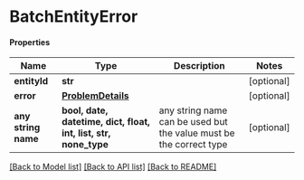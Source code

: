 # BatchEntityError

#### Properties
Name | Type | Description | Notes
------------ | ------------- | ------------- | -------------
**entityId** | **str** |  | [optional] 
**error** | [**ProblemDetails**](ProblemDetails.md) |  | [optional] 
**any string name** | **bool, date, datetime, dict, float, int, list, str, none_type** | any string name can be used but the value must be the correct type | [optional]

[[Back to Model list]](../README.md#documentation-for-models) [[Back to API list]](../README.md#documentation-for-api-endpoints) [[Back to README]](../README.md)

